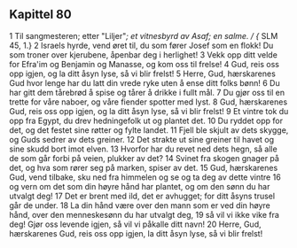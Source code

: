 ## Kapittel 80

1 Til sangmesteren; etter "Liljer"*; et vitnesbyrd av Asaf; en salme. / {* SLM 45, 1.}
2 Israels hyrde, vend øret til, du som fører Josef som en flokk! Du som troner over kjerubene, åpenbar deg i herlighet!
3 Vekk opp ditt velde for Efra'im og Benjamin og Manasse, og kom oss til frelse!
4 Gud, reis oss opp igjen, og la ditt åsyn lyse, så vi blir frelst!
5 Herre, Gud, hærskarenes Gud hvor lenge har du latt din vrede ryke uten å ense ditt folks bønn!
6 Du har gitt dem tårebrød å spise og tårer å drikke i fullt mål.
7 Du gjør oss til en trette for våre naboer, og våre fiender spotter med lyst.
8 Gud, hærskarenes Gud, reis oss opp igjen, og la ditt åsyn lyse, så vi blir frelst!
9 Et vintre tok du opp fra Egypt, du drev hedningefolk ut og plantet det.
10 Du ryddet opp for det, og det festet sine røtter og fylte landet.
11 Fjell ble skjult av dets skygge, og Guds sedrer av dets greiner.
12 Det strakte ut sine greiner til havet og sine skudd bort imot elven.
13 Hvorfor har du revet ned dets hegn, så alle de som går forbi på veien, plukker av det?
14 Svinet fra skogen gnager på det, og hva som rører seg på marken, spiser av det.
15 Gud, hærskarenes Gud, vend tilbake, sku ned fra himmelen og se og ta deg av dette vintre
16 og vern om det som din høyre hånd har plantet, og om den sønn du har utvalgt deg!
17 Det er brent med ild, det er avhugget; for ditt åsyns trusel går de under.
18 La din hånd være over den mann som er ved din høyre hånd, over den menneskesønn du har utvalgt deg,
19 så vil vi ikke vike fra deg! Gjør oss levende igjen, så vil vi påkalle ditt navn!
20 Herre, Gud, hærskarenes Gud, reis oss opp igjen, la ditt åsyn lyse, så vi blir frelst!

